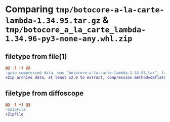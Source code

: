 # Comparing `tmp/botocore-a-la-carte-lambda-1.34.95.tar.gz` & `tmp/botocore_a_la_carte_lambda-1.34.96-py3-none-any.whl.zip`

## filetype from file(1)

```diff
@@ -1 +1 @@
-gzip compressed data, was "botocore-a-la-carte-lambda-1.34.95.tar", last modified: Wed May  1 01:06:30 2024, max compression
+Zip archive data, at least v2.0 to extract, compression method=deflate
```

## filetype from diffoscope

```diff
@@ -1 +1 @@
-GzipFile
+ZipFile
```

